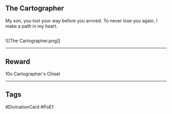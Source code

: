## The Cartographer
My son, you lost your way before you arrived.
To never lose you again,
I make a path in my heart.
## 
![[The Cartographer.png]]

---
## Reward
10x Cartographer's Chisel

---
## Tags
#DivinationCard
#PoE1